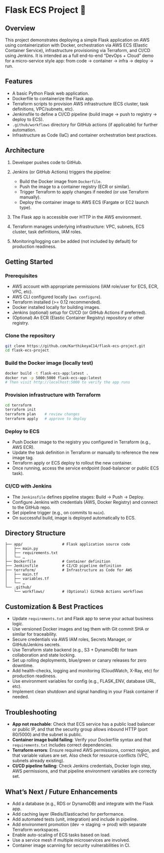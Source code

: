 # Flask ECS Project 🚀

## Overview

This project demonstrates deploying a simple Flask application on AWS using containerization with Docker, orchestration via AWS ECS (Elastic Container Service), infrastructure provisioning via Terraform, and CI/CD using Jenkins.
It is intended as a full end-to-end “DevOps + Cloud” demo for a micro-service style app: from code → container → infra → deploy → run.


## Features

* A basic Python Flask web application.
* Dockerfile to containerize the Flask app.
* Terraform scripts to provision AWS infrastructure (ECS cluster, task definitions, VPC/subnets, etc).
* Jenkinsfile to define a CI/CD pipeline (build image → push to registry → deploy to ECS).
* `.github/workflows` directory for GitHub actions (if applicable) for further automation.
* Infrastructure as Code (IaC) and container orchestration best practices.


## Architecture

1. Developer pushes code to GitHub.
2. Jenkins (or GitHub Actions) triggers the pipeline:

   * Build the Docker image from `Dockerfile`.
   * Push the image to a container registry (ECR or similar).
   * Trigger Terraform to apply changes if needed (or use Terraform manually).
   * Deploy the container image to AWS ECS (Fargate or EC2 launch type).
3. The Flask app is accessible over HTTP in the AWS environment.
4. Terraform manages underlying infrastructure: VPC, subnets, ECS cluster, task definitions, IAM roles.
5. Monitoring/logging can be added (not included by default) for production readiness.


## Getting Started

### Prerequisites

* AWS account with appropriate permissions (IAM role/user for ECS, ECR, VPC, etc).
* AWS CLI configured locally (`aws configure`).
* Terraform installed (>= 0.12 recommended).
* Docker installed locally for building images.
* Jenkins (optional) setup for CI/CD (or GitHub Actions if preferred).
* (Optional) An ECR (Elastic Container Registry) repository or other registry.

### Clone the repository

```bash
git clone https://github.com/KarthikeyaC14/flask-ecs-project.git
cd flask-ecs-project
```

### Build the Docker image (locally test)

```bash
docker build -t flask-ecs-app:latest .
docker run -p 5000:5000 flask-ecs-app:latest
# Then visit http://localhost:5000 to verify the app runs
```

### Provision infrastructure with Terraform

```bash
cd terraform
terraform init
terraform plan    # review changes
terraform apply   # approve to deploy
```


### Deploy to ECS

* Push Docker image to the registry you configured in Terraform (e.g., AWS ECR).
* Update the task definition in Terraform or manually to reference the new image tag.
* Terraform apply or ECS deploy to rollout the new container.
* Once running, access the service endpoint (load-balancer or public ECS task).

### CI/CD with Jenkins

* The `Jenkinsfile` defines pipeline stages: Build → Push → Deploy.
* Configure Jenkins with credentials (AWS, Docker Registry) and connect to the GitHub repo.
* Set pipeline trigger (e.g., on commits to `main`).
* On successful build, image is deployed automatically to ECS.


## Directory Structure

```
├── app/                  # Flask application source code
│   ├── main.py
│   ├── requirements.txt
│   └── …
├── Dockerfile            # Container definition
├── Jenkinsfile           # CI/CD pipeline definition
├── terraform/            # Infrastructure as Code for AWS
│   ├── main.tf
│   ├── variables.tf
│   └── …
└── .github/
    └── workflows/        # (Optional) GitHub Actions workflows
```


## Customization & Best Practices

* Update `requirements.txt` and Flask app to serve your actual business logic.
* Use versioned Docker images and tag them with Git commit SHA or similar for traceability.
* Secure credentials via AWS IAM roles, Secrets Manager, or GitHub/Jenkins secrets.
* Use Terraform state backend (e.g., S3 + DynamoDB) for team collaboration and state locking.
* Set up rolling deployments, blue/green or canary releases for zero downtime.
* Add health-checks, logging and monitoring (CloudWatch, X-Ray, etc) for production readiness.
* Use environment variables for config (e.g., FLASK_ENV, database URL, etc).
* Implement clean shutdown and signal handling in your Flask container if needed.


## Troubleshooting

* **App not reachable**: Check that ECS service has a public load balancer or public IP, and that the security group allows inbound HTTP (port 80/5000) and the subnet is public.
* **Container image build failing**: Verify your Dockerfile syntax and that `requirements.txt` includes correct dependencies.
* **Terraform errors**: Ensure required AWS permissions, correct region, and that variable values are set. Also check for resource conflicts (VPC, subnets already existing).
* **CI/CD pipeline failing**: Check Jenkins credentials, Docker login step, AWS permissions, and that pipeline environment variables are correctly set.


## What’s Next / Future Enhancements

* Add a database (e.g., RDS or DynamoDB) and integrate with the Flask app.
* Add caching layer (Redis/Elasticache) for performance.
* Add automated tests (unit, integration) and include in pipeline.
* Add environment promotion (dev → staging → prod) with separate Terraform workspaces.
* Enable auto-scaling of ECS tasks based on load.
* Use a service mesh if multiple microservices are involved.
* Container image scanning for security vulnerabilities in CI.
